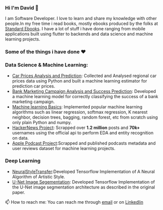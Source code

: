 
 ### Hi I'm David :wave:

 
I am Software Developer.
I love to learn and share my knowledge with other people.In my free time i read books, mostly ebooks produced by the folks at [Standard Ebooks]('https://standardebooks.org/'). I have a lot of stuff i have done ranging from mobile applications built using flutter to backends and data science and machine learning projects.


### Some of the things i have done :heart:  


 ### Data Science & Machine Learning:  

- [Car Prices Analysis and Prediction](https://github.com/david-adewoyin/Car_Price_Analysis_and_Prediction): Collected and Analysed regional car prices data using Python and built a machine learning estimator for prediction car prices.
- [Bank Marketing Campaign Analysis and Success Prediction](https://github.com/david-adewoyin/bank_marketing_success_prediction): Developed a machine learning model for correctly classifying the success of a bank marketing campaign. 
- [Machine learning Basics](https://github.com/david-adewoyin/machine_learning_basics): Implemented  popular machine learning algorithms such as linear regression, softmax regression, K nearest neighbor, decision trees, bagging, random forest, etc from scratch using only plain Python and numpy.
- [HackerNews Project](https://github.com/david-adewoyin/HackerNews): Scrapped over **1.2 million** posts and **70k+** usernames using the official api to perform EDA and entity recognition on data.
- [Apple Podcast Project](https://github.com/david-adewoyin/apple_podcasts):Scrapped and published podcasts metadata and user reviews dataset for machine learning projects.
  

### Deep Learning
- [NeuralStyleTransfer](https://github.com/david-adewoyin/NeuralStyleTransfer):Developed Tensorflow Implementation of A Neural Algorithm of Artistic Style.
- [U-Net Image Segementation](https://github.com/david-adewoyin/UNet): Developed Tensorflow Implementation of the U-Net image segmentation architecture as described in the original paper.


:mailbox: How to reach me: You can reach me through [email]('mailto:davyadewoyin@gmail.com') or on [Linkedlin](https://www.linkedin.com/in/davyadewoyin/) 

<!--
**david-adewoyin/david-adewoyin** is a ✨ _special_ ✨ repository because its `README.md` (this file) appears on your GitHub profile.

Here are some ideas to get you started:

- 🔭 I’m currently working on ...
- 🌱 I’m currently learning ...
- 👯 I’m looking to collaborate on ...
- 🤔 I’m looking for help with ...
- 💬 Ask me about ...
- 📫 How to reach me: ...
- 😄 Pronouns: ...
- ⚡ Fun fact: ...
-->
